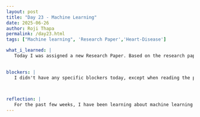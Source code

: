 ```yaml
---
layout: post
title: "Day 23 - Machine Learning"
date: 2025-06-26
author: Roji Thapa
permalink: /day23.html
tags: ["Machine learning", 'Research Paper','Heart-Disease']

what_i_learned: |
   Today I was assigned a new Research Paper. Based on the research paper, I learned that machine learning(ML) involves a wide range of algorithms used to analyze data and make intelligent decisions. I understood the key difference between supervise, unsupervised, and reinforcement learning, and how each serves unique purposes in solving real-world-problems. I explored various algorithms like linear regression, decision trees, k-means clustering and neural networks. I learned how feature selection and dimensionality reduction improve model performance. The paper emphasized the importance of algorithm selection based on data type and problem. I also got to learn about Association Rule Learning, Artificial Neural Network and Deep Learning and the various application of machine learning. The paper also mentioned current challenges in ML and the many opportunities for future research and development. 

  
blockers: |
   I didn't have any specific blockers today, except when reading the paper and trying to remember or fully understand all the information. Some parts were dense and complex, which made it a bit challenging to absorb everything at once.
   


reflection: |
   For the past few weeks, I have been learning about machine learning and implementing its different methods. Today, reading a full research paper focused on machine learning and its role in the modern digital world made me realize how important and useful it is in our daily lives. I already had basic knowledge about machine learning—its types and some methods—but I gained so much new and detailed information from this paper. It was a lot to take in, but extremely useful. I learned how various algorithms work, how data quality affects performance, and how different ML techniques are applied in fields like healthcare, cybersecurity, and smart cities. This deeper understanding has increased my appreciation for the field and inspired me to explore more advanced concepts in the future.
---
```

